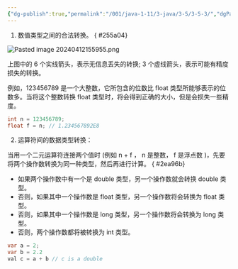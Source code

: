 ```yaml
---
{"dg-publish":true,"permalink":"/001/java-1-11/3-java/3-5/3-5-3/","dgPassFrontmatter":true,"created":"2024-04-12T15:58:22.797+08:00","updated":"2024-06-01T10:43:12.267+08:00"}
---
```


1. 数值类型之间的合法转换。
{ #255a04}


![Pasted image 20240412155955.png](/img/user/$/$Sys999%20Attachment/Pasted%20image%2020240412155955.png)

上图中的 6 个实线箭头，表示无信息丢失的转换; 3 个虚线箭头，表示可能有精度损失的转换。

例如，123456789 是一个大整数，它所包含的位数比 float 类型所能够表示的位数多。当将这个整数转换 float 类型时，将会得到正确的大小，但是会损失一些精度。

```java
int n = 123456789;
float f = n; // 1.234567892E8
```

2. 运算符间的数据类型转换：

当用一个二元运算符连接两个值时 (例如 n + f ， n 是整数， f 是浮点数 )，先要将两个操作数转换为同一种类型，然后再进行计算。
{ #2ea96b}


- 如果两个操作数中有一个是 double 类型，另一个操作数就会转换 double 类型。
- 否则，如果其中一个操作数是 float 类型，另一个操作数将会转换为 float 类型。
- 否则，如果其中一个操作数是 long 类型，另一个操作数将会转换为 long 类型。
- 否则，两个操作数都将被转换为 int 类型。

```java
var a = 2;  
var b = 2.2  
val c = a + b // c is a double
```